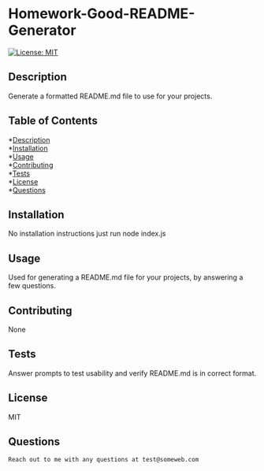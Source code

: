 
# **Homework-Good-README-Generator**

[![License: MIT](https://img.shields.io/badge/License-MIT-yellow.svg)](https://opensource.org/licenses/MIT)

## Description 
Generate a formatted README.md file to use for your projects.

## Table of Contents	 

*[Description](#description)  
*[Installation](#installation)  
*[Usage](#usage)  
*[Contributing](#contributing)  
*[Tests](#tests)  
*[License](#license)  
*[Questions](#questions)  

## Installation  	
No installation instructions just run node index.js 


## Usage			
Used for generating a README.md file for your projects, by answering a few questions.


## Contributing	
None 


## Tests			
Answer prompts to test usability and verify README.md is in correct format.


## License 		
MIT 
    

## Questions 
	Reach out to me with any questions at test@someweb.com

